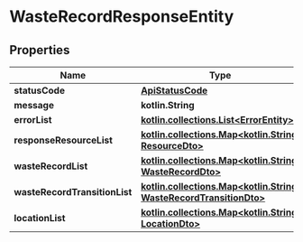 
# WasteRecordResponseEntity

## Properties
Name | Type | Description | Notes
------------ | ------------- | ------------- | -------------
**statusCode** | [**ApiStatusCode**](ApiStatusCode.md) |  |  [optional]
**message** | **kotlin.String** |  |  [optional]
**errorList** | [**kotlin.collections.List&lt;ErrorEntity&gt;**](ErrorEntity.md) |  |  [optional]
**responseResourceList** | [**kotlin.collections.Map&lt;kotlin.String, ResourceDto&gt;**](ResourceDto.md) |  |  [optional]
**wasteRecordList** | [**kotlin.collections.Map&lt;kotlin.String, WasteRecordDto&gt;**](WasteRecordDto.md) |  |  [optional]
**wasteRecordTransitionList** | [**kotlin.collections.Map&lt;kotlin.String, WasteRecordTransitionDto&gt;**](WasteRecordTransitionDto.md) |  |  [optional]
**locationList** | [**kotlin.collections.Map&lt;kotlin.String, LocationDto&gt;**](LocationDto.md) |  |  [optional]



